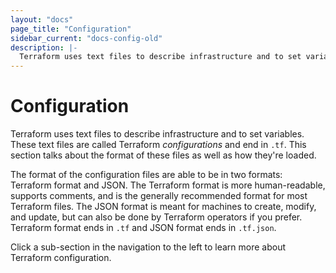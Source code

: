 ```yaml
---
layout: "docs"
page_title: "Configuration"
sidebar_current: "docs-config-old"
description: |-
  Terraform uses text files to describe infrastructure and to set variables. These text files are called Terraform _configurations_ and end in `.tf`. This section talks about the format of these files as well as how they're loaded.
---
```


# Configuration

Terraform uses text files to describe infrastructure and to set variables.
These text files are called Terraform _configurations_ and end in
`.tf`. This section talks about the format of these files as well as
how they're loaded.

The format of the configuration files are able to be in two formats:
Terraform format and JSON. The Terraform format is more human-readable,
supports comments, and is the generally recommended format for most
Terraform files. The JSON format is meant for machines to create,
modify, and update, but can also be done by Terraform operators if
you prefer. Terraform format ends in `.tf` and JSON format ends in
`.tf.json`.

Click a sub-section in the navigation to the left to learn more about
Terraform configuration.
